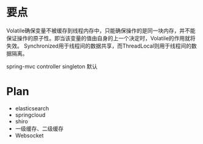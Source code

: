 # 要点
Volatile确保变量不被缓存到线程内存中，只能确保操作的是同一块内存，并不能保证操作的原子性。即当该变量的值由自身的上一个决定时，Volatile的作用就将失效。
Synchronized用于线程间的数据共享，而ThreadLocal则用于线程间的数据隔离。





spring-mvc
controller singleton 默认



























# Plan
* elasticsearch 
* springcloud
* shiro
* 一级缓存、二级缓存
* Websocket











